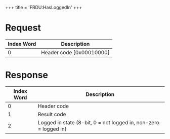 +++
title = 'FRDU:HasLoggedIn'
+++

# Request

| Index Word | Description                |
|------------|----------------------------|
| 0          | Header code \[0x00010000\] |

# Response

| Index Word | Description                                                      |
|------------|------------------------------------------------------------------|
| 0          | Header code                                                      |
| 1          | Result code                                                      |
| 2          | Logged in state (8-bit, 0 = not logged in, non-zero = logged in) |
